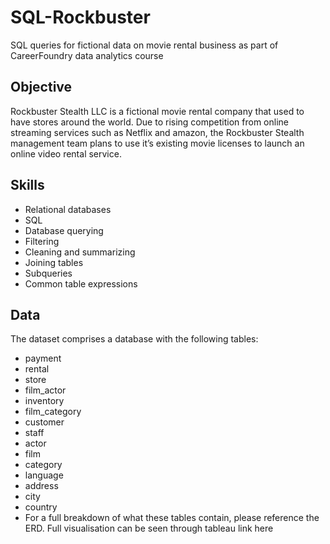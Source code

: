 # SQL-Rockbuster
SQL queries for fictional data on movie rental business as part of CareerFoundry data analytics course
## Objective
Rockbuster Stealth LLC is a fictional movie rental company that used to have stores around the world. Due to rising competition from online streaming services such as Netflix and amazon, the Rockbuster Stealth management team plans to use it’s existing movie licenses to launch an online video rental service.
## Skills
- Relational databases
- SQL
- Database querying
- Filtering
- Cleaning and summarizing
- Joining tables
- Subqueries
- Common table expressions

## Data
The dataset comprises a database with the following tables:

- payment
- rental
- store
- film_actor
- inventory
- film_category
- customer
- staff
- actor
- film
- category
- language
- address
- city
- country
- For a full breakdown of what these tables contain, please reference the ERD.
Full visualisation can be seen through tableau link here
